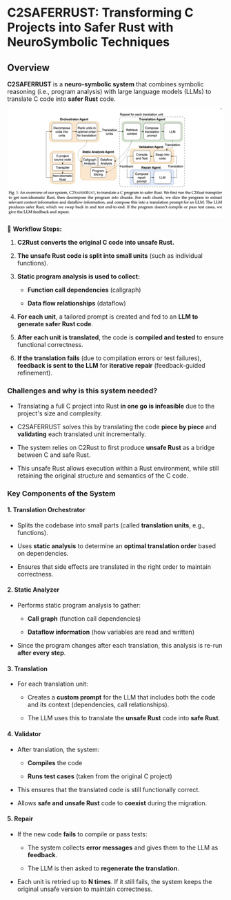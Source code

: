 # C2SAFERRUST: Transforming C Projects into Safer Rust with NeuroSymbolic Techniques

## Overview

**C2SAFERRUST** is a **neuro-symbolic system** that combines symbolic reasoning (i.e., program analysis) with large language models (LLMs) to translate C code into **safer Rust** code.

![C2SaferRust Pipeline](./images/c2saferrust.png)

🔄 **Workflow Steps:**

1. **C2Rust converts the original C code into unsafe Rust.**
    
2. **The unsafe Rust code is split into small units** (such as individual functions).
    
3. **Static program analysis is used to collect:**
    
    - **Function call dependencies** (callgraph)
        
    - **Data flow relationships** (dataflow)
        
4. **For each unit**, a tailored prompt is created and fed to an **LLM to generate safer Rust code**.
    
5. **After each unit is translated**, the code is **compiled and tested** to ensure functional correctness.
    
6. **If the translation fails** (due to compilation errors or test failures), **feedback is sent to the LLM** for **iterative repair** (feedback-guided refinement).

### Challenges and why is this system needed?

- Translating a full C project into Rust **in one go is infeasible** due to the project's size and complexity.
    
- C2SAFERRUST solves this by translating the code **piece by piece** and **validating** each translated unit incrementally.
    
- The system relies on C2Rust to first produce **unsafe Rust** as a bridge between C and safe Rust.
    
- This unsafe Rust allows execution within a Rust environment, while still retaining the original structure and semantics of the C code.

### Key Components of the System

#### 1. **Translation Orchestrator**

- Splits the codebase into small parts (called **translation units**, e.g., functions).
    
- Uses **static analysis** to determine an **optimal translation order** based on dependencies.
    
- Ensures that side effects are translated in the right order to maintain correctness.
    

#### 2. **Static Analyzer**

- Performs static program analysis to gather:
    
    - **Call graph** (function call dependencies)
        
    - **Dataflow information** (how variables are read and written)
        
- Since the program changes after each translation, this analysis is re-run **after every step**.
    

#### 3. **Translation**

- For each translation unit:
    
    - Creates a **custom prompt** for the LLM that includes both the code and its context (dependencies, call relationships).
        
    - The LLM uses this to translate the **unsafe Rust** code into **safe Rust**.
        

#### 4. **Validator**

- After translation, the system:
    
    - **Compiles** the code
        
    - **Runs test cases** (taken from the original C project)
        
- This ensures that the translated code is still functionally correct.
    
- Allows **safe and unsafe Rust** code to **coexist** during the migration.
    

#### 5. **Repair**

- If the new code **fails** to compile or pass tests:
    
    - The system collects **error messages** and gives them to the LLM as **feedback**.
        
    - The LLM is then asked to **regenerate the translation**.
        
- Each unit is retried up to **N times**. If it still fails, the system keeps the original unsafe version to maintain correctness.
